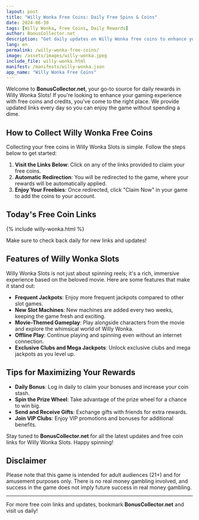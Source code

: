 ```yaml
---
layout: post
title: "Willy Wonka Free Coins: Daily Free Spins & Coins"
date: 2024-06-30
tags: [Willy Wonka, Free Coins, Daily Rewards]
author: BonusCollector.net
description: "Get daily updates on Willy Wonka free coins to enhance your gaming experience. Bookmark BonusCollector.net for the latest links and tips."
lang: en
permalink: /willy-wonka-free-coins/
image: /assets/images/willy-wonka.jpeg
include_file: willy-wonka.html
manifest: /manifests/willy-wonka.json
app_name: "Willy Wonka Free Coins"
---
```


Welcome to **BonusCollector.net**, your go-to source for daily rewards in Willy Wonka Slots! If you're looking to enhance your gaming experience with free coins and credits, you've come to the right place. We provide updated links every day so you can enjoy the game without spending a dime.

## How to Collect Willy Wonka Free Coins

Collecting your free coins in Willy Wonka Slots is simple. Follow the steps below to get started:

1. **Visit the Links Below**: Click on any of the links provided to claim your free coins.
2. **Automatic Redirection**: You will be redirected to the game, where your rewards will be automatically applied.
3. **Enjoy Your Freebies**: Once redirected, click "Claim Now" in your game to add the coins to your account.

## Today's Free Coin Links

{% include willy-wonka.html %}

Make sure to check back daily for new links and updates!

## Features of Willy Wonka Slots

Willy Wonka Slots is not just about spinning reels; it's a rich, immersive experience based on the beloved movie. Here are some features that make it stand out:

- **Frequent Jackpots**: Enjoy more frequent jackpots compared to other slot games.
- **New Slot Machines**: New machines are added every two weeks, keeping the game fresh and exciting.
- **Movie-Themed Gameplay**: Play alongside characters from the movie and explore the whimsical world of Willy Wonka.
- **Offline Play**: Continue playing and spinning even without an internet connection.
- **Exclusive Clubs and Mega Jackpots**: Unlock exclusive clubs and mega jackpots as you level up.

## Tips for Maximizing Your Rewards

- **Daily Bonus**: Log in daily to claim your bonuses and increase your coin stash.
- **Spin the Prize Wheel**: Take advantage of the prize wheel for a chance to win big.
- **Send and Receive Gifts**: Exchange gifts with friends for extra rewards.
- **Join VIP Clubs**: Enjoy VIP promotions and bonuses for additional benefits.

Stay tuned to **BonusCollector.net** for all the latest updates and free coin links for Willy Wonka Slots. Happy spinning!

## Disclaimer

Please note that this game is intended for adult audiences (21+) and for amusement purposes only. There is no real money gambling involved, and success in the game does not imply future success in real money gambling.

---

For more free coin links and updates, bookmark **BonusCollector.net** and visit us daily!